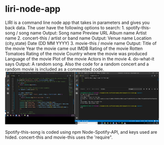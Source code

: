 # liri-node-app
 LIRI is a command line node app that takes in parameters and gives you back data.
 The user have the following options to search:
    1. spotify-this-song / song name 
       Output:
             Song name
             Preview URL
             Album name
             Artist name
    2. concert-this / artist or band name
       Output:
             Venue name
             Location (city,state)
             Date (DD MM YYYY)
    3. movie-this / movie name
       Output:
             Title of the movie
             Year the movie came out
             IMDB Rating of the movie
             Rotten Tomatoes Rating of the movie
             Country where the movie was produced
             Language of the movie
             Plot of the movie
             Actors in the movie
    4. do-what-it says
        Output:
             A random song. Also the code for a random concert and a random movie is included as a commented code.
             ![spotify-this-song](/images/spotify-this-song.png)
   

 Spotify-this-song is coded using npm Node-Spotify-API, and keys used are hided.
 concert-this and movie-this uses the 'require".

 


